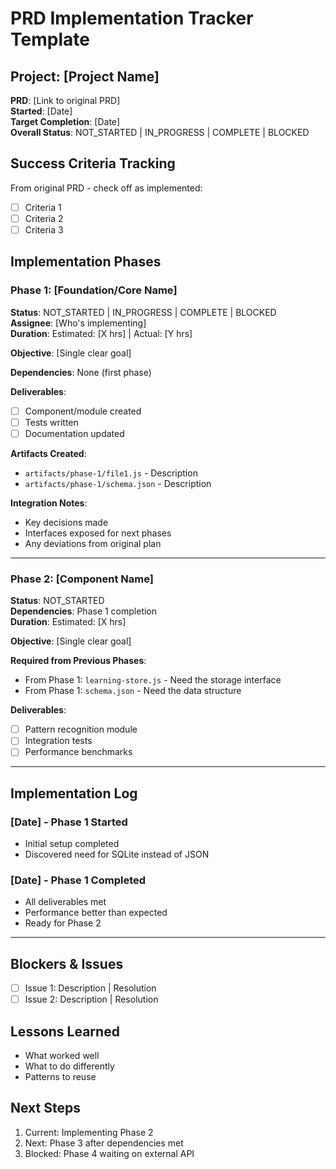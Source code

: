 # PRD Implementation Tracker Template

## Project: [Project Name]
**PRD**: [Link to original PRD]  
**Started**: [Date]  
**Target Completion**: [Date]  
**Overall Status**: NOT_STARTED | IN_PROGRESS | COMPLETE | BLOCKED

## Success Criteria Tracking
From original PRD - check off as implemented:
- [ ] Criteria 1
- [ ] Criteria 2
- [ ] Criteria 3

## Implementation Phases

### Phase 1: [Foundation/Core Name]
**Status**: NOT_STARTED | IN_PROGRESS | COMPLETE | BLOCKED  
**Assignee**: [Who's implementing]  
**Duration**: Estimated: [X hrs] | Actual: [Y hrs]

**Objective**: [Single clear goal]

**Dependencies**: None (first phase)

**Deliverables**:
- [ ] Component/module created
- [ ] Tests written
- [ ] Documentation updated

**Artifacts Created**:
- `artifacts/phase-1/file1.js` - Description
- `artifacts/phase-1/schema.json` - Description

**Integration Notes**:
- Key decisions made
- Interfaces exposed for next phases
- Any deviations from original plan

---

### Phase 2: [Component Name]
**Status**: NOT_STARTED  
**Dependencies**: Phase 1 completion  
**Duration**: Estimated: [X hrs]

**Objective**: [Single clear goal]

**Required from Previous Phases**:
- From Phase 1: `learning-store.js` - Need the storage interface
- From Phase 1: `schema.json` - Need the data structure

**Deliverables**:
- [ ] Pattern recognition module
- [ ] Integration tests
- [ ] Performance benchmarks

---

## Implementation Log

### [Date] - Phase 1 Started
- Initial setup completed
- Discovered need for SQLite instead of JSON

### [Date] - Phase 1 Completed
- All deliverables met
- Performance better than expected
- Ready for Phase 2

---

## Blockers & Issues
- [ ] Issue 1: Description | Resolution
- [ ] Issue 2: Description | Resolution

## Lessons Learned
- What worked well
- What to do differently
- Patterns to reuse

## Next Steps
1. Current: Implementing Phase 2
2. Next: Phase 3 after dependencies met
3. Blocked: Phase 4 waiting on external API